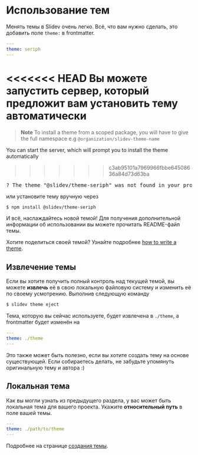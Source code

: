 # Использование тем

Менять темы в Slidev очень легко. Всё, что вам нужно сделать, это добавить поле `theme:` в frontmatter.

```yaml
---
theme: seriph
---
```

<<<<<<< HEAD
Вы можете запустить сервер, который предложит вам установить тему автоматически
=======
> **Note**
> To install a theme from a scoped package, you will have to give the full namespace e.g `@organization/slidev-theme-name`

You can start the server, which will prompt you to install the theme automatically
>>>>>>> c3ab95101a7969966fbbe64508636a84d73d63ba

<div class="language-md">
<pre>
<span class="token keyword">?</span> The theme <span class="token string">"@slidev/theme-seriph"</span> was not found in your project, do you want to install it now? › (Y/n)
</pre>
</div>

или установите тему вручную через

```bash
$ npm install @slidev/theme-seriph
```

И всё, наслаждайтесь новой темой! Для получения дополнительной информации об использовании вы можете прочитать README-файл темы.

Хотите поделиться своей темой? Узнайте подробнее [how to write a theme](/themes/write-a-theme).

## Извлечение темы

Если вы хотите получить полный контроль над текущей темой, вы можете **извлечь** её в свою локальную файловую систему и изменить её по своему усмотрению. Выполнив следующую команду

```bash
$ slidev theme eject
```

Тема, которую вы сейчас используете, будет извлечена в `./theme`, а frontmatter будет изменён на

```yaml
---
theme: ./theme
---
```

Это также может быть полезно, если вы хотите создать тему на основе существующей. Если собираетесь делать, не забудьте упомянуть оригинальную тему и автора :)

## Локальная тема

Как вы могли узнать из предыдущего раздела, у вас может быть локальная тема для вашего проекта. Укажите **относительный путь** в поле вашей темы.

```yaml
---
theme: ./path/to/theme
---
```

Подробнее на странице [создания темы](/themes/write-a-theme).
